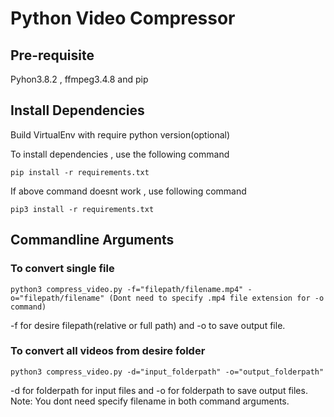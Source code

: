 # Python Video Compressor

## Pre-requisite
Pyhon3.8.2 , ffmpeg3.4.8 and pip

## Install Dependencies
Build VirtualEnv with require python version(optional)

To install dependencies , use the following command

```
pip install -r requirements.txt
```

If above command doesnt work , use following command

```
pip3 install -r requirements.txt
```

## Commandline Arguments

### To convert single file 

```
python3 compress_video.py -f="filepath/filename.mp4" -o="filepath/filename" (Dont need to specify .mp4 file extension for -o command)
```

-f for desire filepath(relative or full path) and -o to save output file.

### To convert all videos from desire folder 

```
python3 compress_video.py -d="input_folderpath" -o="output_folderpath"
```
-d for folderpath for input files and -o for folderpath to save output files.
Note: You dont need specify filename in both command arguments.